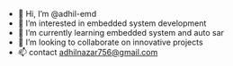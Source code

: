 - 👋 Hi, I’m @adhil-emd
- 👀 I’m interested in embedded system development
- 🌱 I’m currently learning embedded system and auto sar
- 💞️ I’m looking to collaborate on innovative projects
- 📫 contact adhilnazar756@gmail.com


<!---
adhil-emd/adhil-emd is a ✨ special ✨ repository because its `README.md` (this file) appears on your GitHub profile.
You can click the Preview link to take a look at your changes.
--->
